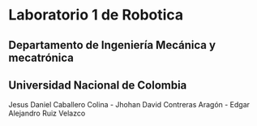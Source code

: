 # Laboratorio 1 de Robotica 
## Departamento de Ingeniería Mecánica y mecatrónica 
## Universidad Nacional de Colombia
 Jesus Daniel Caballero Colina - Jhohan David Contreras Aragón - Edgar Alejandro Ruiz Velazco
